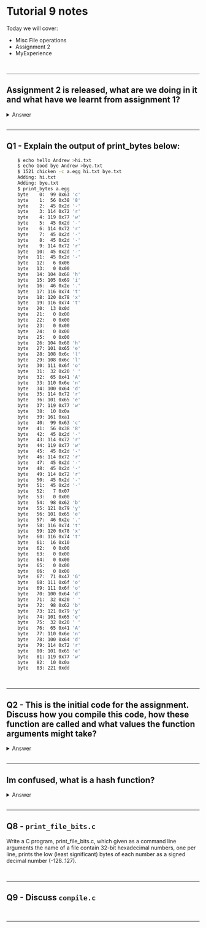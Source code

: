 # Tutorial 9 notes

Today we will cover:
* Misc File operations 
* Assignment 2
* MyExperience

<br>

---

## Assignment 2 is released, what are we doing in it and what have we learnt from assignment 1?

<details>

Youre writing a file archiver (similar to zip on windows or tar on linux).

https://cgi.cse.unsw.edu.au/~cs1521/21T3/assignments/ass2/index.html

<summary>Answer</summary>

</details>

<br>

---

## Q1 - Explain the output of print_bytes below:

```sh
    $ echo hello Andrew >hi.txt
    $ echo Good bye Andrew >bye.txt
    $ 1521 chicken -c a.egg hi.txt bye.txt
    Adding: hi.txt
    Adding: bye.txt
    $ print_bytes a.egg
    byte    0:  99 0x63 'c'
    byte    1:  56 0x38 '8'
    byte    2:  45 0x2d '-'
    byte    3: 114 0x72 'r'
    byte    4: 119 0x77 'w'
    byte    5:  45 0x2d '-'
    byte    6: 114 0x72 'r'
    byte    7:  45 0x2d '-'
    byte    8:  45 0x2d '-'
    byte    9: 114 0x72 'r'
    byte   10:  45 0x2d '-'
    byte   11:  45 0x2d '-'
    byte   12:   6 0x06
    byte   13:   0 0x00
    byte   14: 104 0x68 'h'
    byte   15: 105 0x69 'i'
    byte   16:  46 0x2e '.'
    byte   17: 116 0x74 't'
    byte   18: 120 0x78 'x'
    byte   19: 116 0x74 't'
    byte   20:  13 0x0d
    byte   21:   0 0x00
    byte   22:   0 0x00
    byte   23:   0 0x00
    byte   24:   0 0x00
    byte   25:   0 0x00
    byte   26: 104 0x68 'h'
    byte   27: 101 0x65 'e'
    byte   28: 108 0x6c 'l'
    byte   29: 108 0x6c 'l'
    byte   30: 111 0x6f 'o'
    byte   31:  32 0x20 ' '
    byte   32:  65 0x41 'A'
    byte   33: 110 0x6e 'n'
    byte   34: 100 0x64 'd'
    byte   35: 114 0x72 'r'
    byte   36: 101 0x65 'e'
    byte   37: 119 0x77 'w'
    byte   38:  10 0x0a
    byte   39: 161 0xa1
    byte   40:  99 0x63 'c'
    byte   41:  56 0x38 '8'
    byte   42:  45 0x2d '-'
    byte   43: 114 0x72 'r'
    byte   44: 119 0x77 'w'
    byte   45:  45 0x2d '-'
    byte   46: 114 0x72 'r'
    byte   47:  45 0x2d '-'
    byte   48:  45 0x2d '-'
    byte   49: 114 0x72 'r'
    byte   50:  45 0x2d '-'
    byte   51:  45 0x2d '-'
    byte   52:   7 0x07
    byte   53:   0 0x00
    byte   54:  98 0x62 'b'
    byte   55: 121 0x79 'y'
    byte   56: 101 0x65 'e'
    byte   57:  46 0x2e '.'
    byte   58: 116 0x74 't'
    byte   59: 120 0x78 'x'
    byte   60: 116 0x74 't'
    byte   61:  16 0x10
    byte   62:   0 0x00
    byte   63:   0 0x00
    byte   64:   0 0x00
    byte   65:   0 0x00
    byte   66:   0 0x00
    byte   67:  71 0x47 'G'
    byte   68: 111 0x6f 'o'
    byte   69: 111 0x6f 'o'
    byte   70: 100 0x64 'd'
    byte   71:  32 0x20 ' '
    byte   72:  98 0x62 'b'
    byte   73: 121 0x79 'y'
    byte   74: 101 0x65 'e'
    byte   75:  32 0x20 ' '
    byte   76:  65 0x41 'A'
    byte   77: 110 0x6e 'n'
    byte   78: 100 0x64 'd'
    byte   79: 114 0x72 'r'
    byte   80: 101 0x65 'e'
    byte   81: 119 0x77 'w'
    byte   82:  10 0x0a
    byte   83: 221 0xdd
```

<br>

---

## Q2 - This is the initial code for the assignment. Discuss how you compile this code, how these function are called and what values the function arguments might take?

<details>

See `starter_code.c`.

<summary>Answer</summary>

</details>

<br>

---

## Im confused, what is a hash function?

<details>

Its best thought of as a 'summary' function - it tries to uniquely summarise the file in a set number of bits. In the case for this assignment its hash size is 8 bits (256 unique descriptors for files, which isnt very much! Cryptographic hash functions like SHA256 used in bitcoin use 256 bit hashes ~ 1*10^77 unique values). 

The hash function in this assignment is provided in chicken_hash.c and is a function of the current byte and the hash of the previous byte.

**Not needed** for this assignment but if you want in more depth explanations computerpile has good explanations.

https://www.youtube.com/watch?v=DMtFhACPnTY&ab_channel=Computerphile

3Blue1Brown also has some good videos on their usage in bitcoin.

https://www.youtube.com/watch?v=bBC-nXj3Ng4&ab_channel=3Blue1Brown

https://www.youtube.com/watch?v=S9JGmA5_unY&ab_channel=3Blue1Brown

<summary>Answer</summary>

</details>

<br>

---

## Q8 - `print_file_bits.c`

Write a C program, print_file_bits.c, which given as a command line arguments the name of a file contain 32-bit hexadecimal numbers, one per line, prints the low (least significant) bytes of each number as a signed decimal number (-128..127).

<br>

---

## Q9 - Discuss `compile.c`

<br>

---